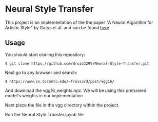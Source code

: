 # Neural Style Transfer

This project is an implementation of the the paper "A Neural Algorithm for Artistic Style" by Gatys et al. and can be found [here](https://arxiv.org/abs/1508.06576)


## Usage

You should start cloning this repository:

    $ git clone https://github.com/droid2299/Neural-Style-Transfer.git
    
Next go to any browser and search:

    $ https://www.cs.toronto.edu/~frossard/post/vgg16/
    
And download the vgg16_weights.npz. We will be using this pretrained model's weights in our implementation 
    
Next place the file in the vgg directory within the project.

Run the Neural Style Transfer.ipynb file



